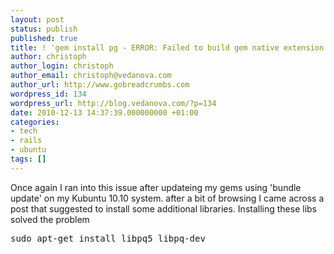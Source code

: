 ```yaml
---
layout: post
status: publish
published: true
title: ! 'gem install pg - ERROR: Failed to build gem native extension'
author: christoph
author_login: christoph
author_email: christoph@vedanova.com
author_url: http://www.gobreadcrumbs.com
wordpress_id: 134
wordpress_url: http://blog.vedanova.com/?p=134
date: 2010-12-13 14:37:39.000000000 +01:00
categories:
- tech
- rails
- ubuntu
tags: []
---
```

Once again I ran into this issue after updateing my gems using 'bundle update' on my Kubuntu 10.10 system. 
after a bit of browsing I came across a post that suggested to install some additional libraries.
Installing these libs solved the problem

<pre>sudo apt-get install libpq5 libpq-dev</pre>

